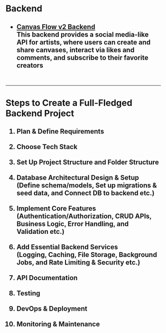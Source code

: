 <h1>Backend</h1>
<h2>
    <ul>
        <li>
            <a href="?">Canvas Flow v2 Backend</a>
            <br/>
            This backend provides a social media-like API for artists, where users can create and share canvases, interact via likes and comments, and subscribe to their favorite creators
        </li>
    </ul>
</h2>

<br/>
<hr/>


<h1>Steps to Create a Full-Fledged Backend Project</h1>
<h2>
    <ol>
        <li>
            Plan & Define Requirements
        </li><br/>
        <li>
            Choose Tech Stack
        </li><br/>
        <li>
            Set Up Project Structure and Folder Structure
        </li><br/>
        <li>
            Database Architectural Design & Setup
            <br/> 
            (Define schema/models, Set up migrations & seed data, and Connect DB to backend etc.)
        </li><br/>
        <li>
            Implement Core Features
            <br/> 
            (Authentication/Authorization, CRUD APIs, Business Logic, Error Handling, and Validation etc.)
        </li><br/>
        <li>
            Add Essential Backend Services
            <br/> 
            (Logging, Caching, File Storage, Background Jobs, and  Rate Limiting & Security etc.)
        </li><br/>
        <li>
            API Documentation
        </li><br/>
        <li>
            Testing
        </li><br/>
        <li>
            DevOps & Deployment
        </li><br/>
        <li>
            Monitoring & Maintenance
        </li><br/>
    </ol>
</h2>